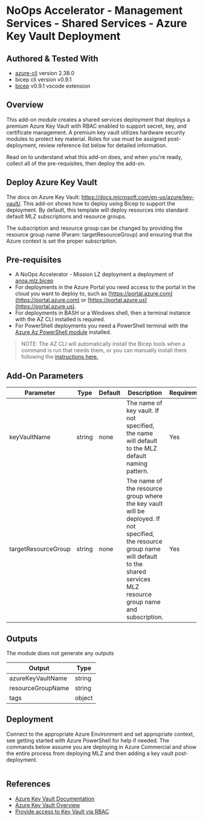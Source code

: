 # NoOps Accelerator - Management Services - Shared Services - Azure Key Vault Deployment

## Authored & Tested With

* [azure-cli](https://docs.microsoft.com/en-us/cli/azure/install-azure-cli) version 2.38.0
* bicep cli version v0.9.1
* [bicep](https://marketplace.visualstudio.com/items?itemName=ms-azuretools.vscode-bicep) v0.9.1 vscode extension

## Overview

This add-on module creates a shared services deployment that deploys a premium Azure Key Vault with RBAC enabled to support secret, key, and certificate management. A premium key vault utilizes hardware security modules to protect key material. Roles for use must be assigned post-deployment, review reference list below for detailed information.

Read on to understand what this add-on does, and when you're ready, collect all of the pre-requisites, then deploy the add-on.

## Deploy Azure Key Vault

The docs on Azure Key Vault: <https://docs.microsoft.com/en-us/azure/key-vault/>. This add-on shows how to deploy using Bicep to support the deployment. By default, this template will deploy resources into standard default MLZ subscriptions and resource groups.

The subscription and resource group can be changed by providing the resource group name (Param: targetResourceGroup) and ensuring that the Azure context is set the proper subscription.

## Pre-requisites

* A NoOps Accelerator - Mission LZ deployment a deployment of [anoa.mlz.bicep]('../../../../../../mission-landing-zone/anoa.mlz.bicep')
* For deployments in the Azure Portal you need access to the portal in the cloud you want to deploy to, such as [https://portal.azure.com](https://portal.azure.com) or [https://portal.azure.us](https://portal.azure.us).
* For deployments in BASH or a Windows shell, then a terminal instance with the AZ CLI installed is required.
* For PowerShell deployments you need a PowerShell terminal with the [Azure Az PowerShell module](https://docs.microsoft.com/en-us/powershell/azure/what-is-azure-powershell) installed.

> NOTE: The AZ CLI will automatically install the Bicep tools when a command is run that needs them, or you can manually install them following the [instructions here.](https://docs.microsoft.com/en-us/azure/azure-resource-manager/bicep/install#azure-cli)

## Add-On Parameters

| Parameter | Type | Default | Description | Requirement | Example |
| --------- | ---- | ------- | ----------- | ----------- | ------- |
keyVaultName | string | none | The name of key vault.  If not specified, the name will default to the MLZ default naming pattern. | Yes |  |
targetResourceGroup | string | none | The name of the resource group where the key vault will be deployed.   If not specified, the resource group name will default to the shared services MLZ resource group name and subscription. | Yes |  |

## Outputs

The module does not generate any outputs

| Output | Type
| ------ | ----
azureKeyVaultName | string |
resourceGroupName | string |
tags | object |

## Deployment

Connect to the appropriate Azure Environment and set appropriate context, see getting started with Azure PowerShell for help if needed. The commands below assume you are deploying in Azure Commercial and show the entire process from deploying MLZ and then adding a key vault post-deployment.

```Azure CLI

```

## References

* [Azure Key Vault Documentation](https://docs.microsoft.com/en-us/azure/key-vault/)
* [Azure Key Vault Overview](https://docs.microsoft.com/en-us/azure/key-vault/general/overview)
* [Provide access to Key Vault via RBAC](https://docs.microsoft.com/en-us/azure/key-vault/general/rbac-guide?tabs=azure-cli)

